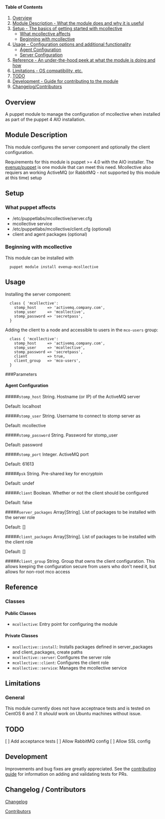 #### Table of Contents

1. [Overview](#overview)
2. [Module Description - What the module does and why it is useful](#module-description)
3. [Setup - The basics of getting started with mcollective](#setup)
    * [What mcollective affects](#what-mcollective-affects)
    * [Beginning with mcollective](#beginning-with-mcollective)
4. [Usage - Configuration options and additional functionality](#usage)
    * [Agent Configuration](#agent-configuration)
    * [Server Configuration](#server-configuration)
5. [Reference - An under-the-hood peek at what the module is doing and how](#reference)
6. [Limitations - OS compatibility, etc.](#limitations)
7. [TODO](#todo)
8. [Development - Guide for contributing to the module](#development)
9. [Changelog/Contributors](#changelog-contributors)

## Overview

A puppet module to manage the configuration of mcollective when installed as part of the puppet 4 AIO installation.

## Module Description

This module configures the server component and optionally the client configuration.

Requirements for this module is puppet >= 4.0 with the AIO installer.  The [evenup/puppet](forge.puppetlabs.com/evenup/puppet)
is one module that can meet this need.  Mcollective also requiers an working ActiveMQ
(or RabbitMQ - not supported by this module at this time) setup

## Setup

### What puppet affects

* /etc/puppetlabs/mcollective/server.cfg
* mcollective service
* /etc/puppetlabs/mcollective/client.cfg (optional)
* client and agent packages (optional)

### Beginning with mcollective

This module can be installed with

```
  puppet module install evenup-mcollective
```

## Usage

Installing the server component:

```puppet
  class { 'mcollective':
    stomp_host     => 'activemq.company.com',
    stomp_user     => 'mcollective',
    stomp_password => 'secretpass',
  }
```

Adding the client to a node and accessible to users in the `mco-users` group:

```puppet
  class { 'mcollective':
    stomp_host     => 'activemq.company.com',
    stomp_user     => 'mcollective',
    stomp_password => 'secretpass',
    client         => true,
    client_group   => 'mco-users',
  }
```

###Parameters

#### Agent Configuration

#####`stomp_host`
String.  Hostname (or IP) of the ActiveMQ server

Default: localhost

#####`stomp_user`
String.  Username to connect to stomp server as

Default: mcollective

#####`stomp_password`
String.  Password for stomp_user

Default: password

#####`stomp_port`
Integer.  ActiveMQ port

Default: 61613

#####`psk`
String.  Pre-shared key for encryptoin

Default: undef

#####`client`
Boolean.  Whether or not the client should be configured

Default: false

#####`server_packages`
Array[String].  List of packages to be installed with the server role

Default: []

#####`client_packages`
Array[String].  List of packages to be installed with the client role

Default: []

#####`client_group`
String.  Group that owns the client configuration.  This allows keeping the configuration
secure from users who don't need it, but allows for non-root mco access


## Reference

### Classes

#### Public Classes

* `mcollective`: Entry point for configuring the module

#### Private Classes

* `mcollective::install`: Installs packages defined in server_packages and client_packages, create paths
* `mcollective::server`: Configures the server role
* `mcollective::client`: Configures the client role
* `mcollective::service`: Manages the mcollective service

## Limitations

### General

This module currently does not have acceptnace tests and is tested on CentOS 6 and 7.  It *should* work on
Ubuntu machines without issue.

## TODO

[ ] Add acceptance tests
[ ] Allow RabbitMQ config
[ ] Allow SSL config

## Development

Improvements and bug fixes are greatly appreciated.  See the [contributing guide](https://github.com/evenup/evenup-mcollective/CONTRIBUTING.md) for
information on adding and validating tests for PRs.

## Changelog / Contributors

[Changelog](https://github.com/evenup/evenup-mcollective/blob/master/CHANGELOG)

[Contributors](https://github.com/evenup/evenup-mcollective/graphs/contributors)
